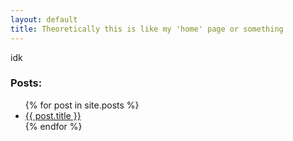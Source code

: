 ```yaml
---
layout: default
title: Theoretically this is like my 'home' page or something
---
```


idk

### Posts:

<ul>
  {% for post in site.posts %}
    <li>
      <a href="{{ post.url }}">{{ post.title }}</a>
    </li>
  {% endfor %}
</ul>

